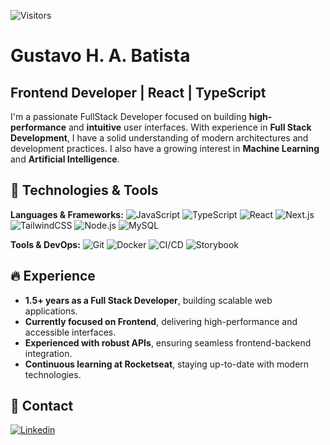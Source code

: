 ![Visitors](https://visitor-badge.laobi.icu/badge?page_id=gustavohdab)

# Gustavo H. A. Batista

## Frontend Developer | React | TypeScript

I'm a passionate FullStack Developer focused on building **high-performance** and **intuitive** user interfaces. With experience in **Full Stack Development**, I have a solid understanding of modern architectures and development practices. I also have a growing interest in **Machine Learning** and **Artificial Intelligence**.

## 🔧 Technologies & Tools

**Languages & Frameworks:**
![JavaScript](https://img.shields.io/badge/Code-JavaScript-informational?style=flat&logo=javascript&logoColor=&color=6aa6f8)
![TypeScript](https://img.shields.io/badge/Code-TypeScript-informational?style=flat&logo=typescript&logoColor=&color=6aa6f8)
![React](https://img.shields.io/badge/Lib-React-informational?style=flat&logo=react&logoColor=&color=6aa6f8)
![Next.js](https://img.shields.io/badge/Framework-Next.js-informational?style=flat&logo=Next.js&logoColor=black&color=6aa6f8)
![TailwindCSS](https://img.shields.io/badge/Lib-TailwindCSS-informational?style=flat&logo=tailwind-css&logoColor=&color=6aa6f8)
![Node.js](https://img.shields.io/badge/Code-Node.js-informational?style=flat&logo=node.js&logoColor=&color=6aa6f8)
![MySQL](https://img.shields.io/badge/Database-MySQL-informational?style=flat&logo=mysql&logoColor=&color=6aa6f8)

**Tools & DevOps:**
![Git](https://img.shields.io/badge/Version%20Control-Git-informational?style=flat&logo=git&logoColor=&color=6aa6f8)
![Docker](https://img.shields.io/badge/Containerization-Docker-informational?style=flat&logo=docker&logoColor=&color=6aa6f8)
![CI/CD](https://img.shields.io/badge/DevOps-CI/CD-informational?style=flat&logo=github-actions&logoColor=&color=6aa6f8)
![Storybook](https://img.shields.io/badge/UI-Storybook-informational?style=flat&logo=storybook&logoColor=&color=6aa6f8)

## 🔥 Experience

- **1.5+ years as a Full Stack Developer**, building scalable web applications.
- **Currently focused on Frontend**, delivering high-performance and accessible interfaces.
- **Experienced with robust APIs**, ensuring seamless frontend-backend integration.
- **Continuous learning at Rocketseat**, staying up-to-date with modern technologies.

## 📩 Contact

[![Linkedin](https://img.shields.io/badge/-gustavohbatista-blue?style=flat-square&logo=linkedin&logoColor=white)](https://www.linkedin.com/in/gustavo-h-batista/)
